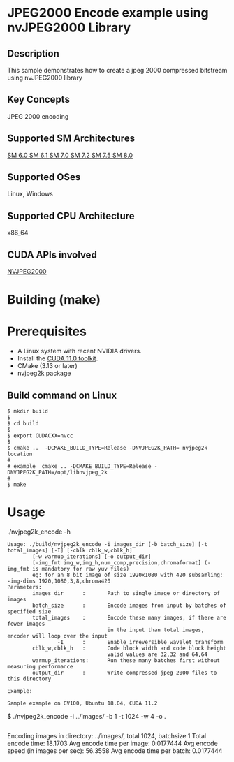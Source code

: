 # JPEG2000 Encode example using nvJPEG2000 Library

## Description

This sample demonstrates how to create a jpeg 2000 compressed bitstream using nvJPEG2000 library

## Key Concepts

JPEG 2000 encoding

## Supported SM Architectures

  [SM 6.0 ](https://developer.nvidia.com/cuda-gpus)  [SM 6.1 ](https://developer.nvidia.com/cuda-gpus)  [SM 7.0 ](https://developer.nvidia.com/cuda-gpus)  [SM 7.2 ](https://developer.nvidia.com/cuda-gpus)  [SM 7.5 ](https://developer.nvidia.com/cuda-gpus) [SM 8.0 ](https://developer.nvidia.com/cuda-gpus)

## Supported OSes

Linux, Windows

## Supported CPU Architecture

x86_64

## CUDA APIs involved

[NVJPEG2000](https://docs.nvidia.com/cuda/nvjpeg2000/index.html)


# Building (make)

# Prerequisites
- A Linux system with recent NVIDIA drivers.
- Install the [CUDA 11.0 toolkit](https://developer.nvidia.com/cuda-downloads).
- CMake (3.13 or later)
- nvjpeg2k package


## Build command on Linux
```
$ mkdir build
$
$ cd build 
$
$ export CUDACXX=nvcc
$
$ cmake ..  -DCMAKE_BUILD_TYPE=Release -DNVJPEG2K_PATH= nvjpeg2k location
#
# example  cmake .. -DCMAKE_BUILD_TYPE=Release -DNVJPEG2K_PATH=/opt/libnvjpeg_2k
#
$ make
```



# Usage
./nvjpeg2k_encode -h

```
Usage: ./build/nvjpeg2k_encode -i images_dir [-b batch_size] [-t total_images] [-I] [-cblk cblk_w,cblk_h]
        [-w warmup_iterations] [-o output_dir] 
        [-img_fmt img_w,img_h,num_comp,precision,chromaformat] (-img_fmt is mandatory for raw yuv files)
        eg: for an 8 bit image of size 1920x1080 with 420 subsamling: -img-dims 1920,1080,3,8,chroma420
Parameters: 
        images_dir      :       Path to single image or directory of images
        batch_size      :       Encode images from input by batches of specified size
        total_images    :       Encode these many images, if there are fewer images 
                                in the input than total images, encoder will loop over the input
                -I      :       Enable irreversible wavelet transform
        cblk_w,cblk_h   :       Code block width and code block height
                                valid values are 32,32 and 64,64 
        warmup_iterations:      Run these many batches first without measuring performance
        output_dir      :       Write compressed jpeg 2000 files to this directory

```

```
Example:

Sample example on GV100, Ubuntu 18.04, CUDA 11.2

```
$ ./nvjpeg2k_encode -i ../images/ -b 1 -t 1024 -w 4 -o .
```

```
Encoding images in directory: ../images/, total 1024, batchsize 1
Total encode time: 18.1703
Avg encode time per image: 0.0177444
Avg encode speed  (in images per sec): 56.3558
Avg encode time per batch: 0.0177444

```
